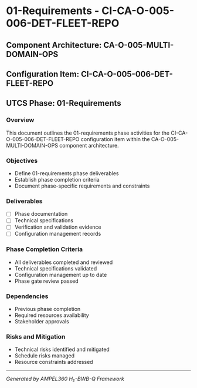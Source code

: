 # 01-Requirements - CI-CA-O-005-006-DET-FLEET-REPO

## Component Architecture: CA-O-005-MULTI-DOMAIN-OPS
## Configuration Item: CI-CA-O-005-006-DET-FLEET-REPO
## UTCS Phase: 01-Requirements

### Overview
This document outlines the 01-requirements phase activities for the CI-CA-O-005-006-DET-FLEET-REPO configuration item within the CA-O-005-MULTI-DOMAIN-OPS component architecture.

### Objectives
- Define 01-requirements phase deliverables
- Establish phase completion criteria
- Document phase-specific requirements and constraints

### Deliverables
- [ ] Phase documentation
- [ ] Technical specifications
- [ ] Verification and validation evidence
- [ ] Configuration management records

### Phase Completion Criteria
- All deliverables completed and reviewed
- Technical specifications validated
- Configuration management up to date
- Phase gate review passed

### Dependencies
- Previous phase completion
- Required resources availability
- Stakeholder approvals

### Risks and Mitigation
- Technical risks identified and mitigated
- Schedule risks managed
- Resource constraints addressed

---
*Generated by AMPEL360 H₂-BWB-Q Framework*
